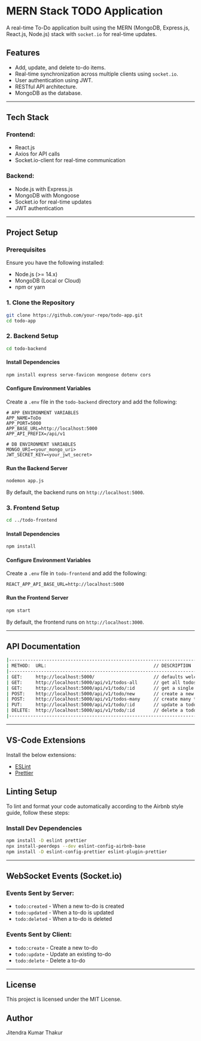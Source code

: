 # MERN Stack TODO Application

A real-time To-Do application built using the MERN (MongoDB, Express.js, React.js, Node.js) stack with `socket.io` for real-time updates.

## Features

- Add, update, and delete to-do items.
- Real-time synchronization across multiple clients using `socket.io`.
- User authentication using JWT.
- RESTful API architecture.
- MongoDB as the database.

---

## Tech Stack

### Frontend:
- React.js
- Axios for API calls
- Socket.io-client for real-time communication

### Backend:
- Node.js with Express.js
- MongoDB with Mongoose
- Socket.io for real-time updates
- JWT authentication

---

## Project Setup

### Prerequisites
Ensure you have the following installed:
- Node.js (>= 14.x)
- MongoDB (Local or Cloud)
- npm or yarn

### 1. Clone the Repository
```sh
git clone https://github.com/your-repo/todo-app.git
cd todo-app
```

### 2. Backend Setup
```sh
cd todo-backend
```

#### Install Dependencies
```sh
npm install express serve-favicon mongoose dotenv cors
```

#### Configure Environment Variables
Create a `.env` file in the `todo-backend` directory and add the following:
```env
# APP ENVIRONMENT VARIABLES
APP_NAME=ToDo
APP_PORT=5000
APP_BASE_URL=http://localhost:5000
APP_API_PREFIX=/api/v1

# DB ENVIRONMENT VARIABLES
MONGO_URI=<your_mongo_uri>
JWT_SECRET_KEY=<your_jwt_secret>
```

#### Run the Backend Server
```sh
nodemon app.js
```

By default, the backend runs on `http://localhost:5000`.

### 3. Frontend Setup
```sh
cd ../todo-frontend
```

#### Install Dependencies
```sh
npm install
```

#### Configure Environment Variables
Create a `.env` file in `todo-frontend` and add the following:
```env
REACT_APP_API_BASE_URL=http://localhost:5000
```

#### Run the Frontend Server
```sh
npm start
```

By default, the frontend runs on `http://localhost:3000`.

---

## API Documentation

```sh
|---------------------------------------------------------------------------------|
| METHOD:  URL:                                        // DESCRIPTION             |
|---------------------------------------------------------------------------------|
| GET:     http://localhost:5000/                      // defaults welcome routes |
| GET:     http://localhost:5000/api/v1/todos-all      // get all todos           |
| GET:     http://localhost:5000/api/v1/todo/:id       // get a single todo       |
| POST:    http://localhost:5000/api/v1/todo/new       // create a new todo       |
| POST:    http://localhost:5000/api/v1/todos-many     // create many todos       |
| PUT:     http://localhost:5000/api/v1/todo/:id       // update a todo           |
| DELETE:  http://localhost:5000/api/v1/todo/:id       // delete a todo           |
|---------------------------------------------------------------------------------|
```

---

## VS-Code Extensions

Install the below extensions:

- [ESLint](https://marketplace.visualstudio.com/items?itemName=dbaeumer.vscode-eslint)
- [Prettier](https://marketplace.visualstudio.com/items?itemName=esbenp.prettier-vscode)

## Linting Setup

To lint and format your code automatically according to the Airbnb style guide, follow these steps:

### Install Dev Dependencies

```sh
npm install -D eslint prettier
npx install-peerdeps --dev eslint-config-airbnb-base
npm install -D eslint-config-prettier eslint-plugin-prettier
```

---

## WebSocket Events (Socket.io)

### Events Sent by Server:
- `todo:created` - When a new to-do is created
- `todo:updated` - When a to-do is updated
- `todo:deleted` - When a to-do is deleted

### Events Sent by Client:
- `todo:create` - Create a new to-do
- `todo:update` - Update an existing to-do
- `todo:delete` - Delete a to-do

---

## License
This project is licensed under the MIT License.

## Author
Jitendra Kumar Thakur

